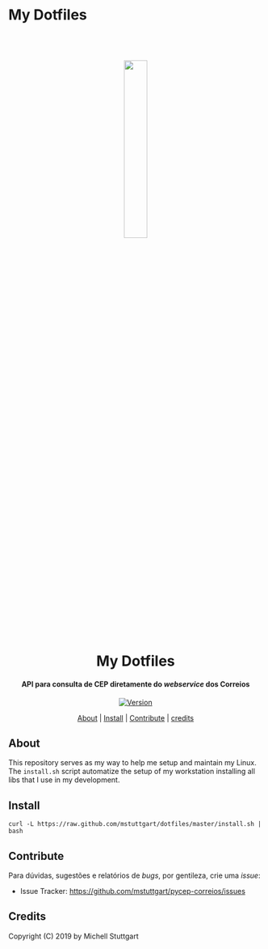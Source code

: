 # My Dotfiles

<h1 align="center">
  <br>
  <a href="https://github.com/mstuttgart/dotfiles">
  <img src="https://emojipedia-us.s3.dualstack.us-west-1.amazonaws.com/thumbs/160/emojione/178/robot-face_1f916.png" width="30%"></a>
  <br>
  My Dotfiles
  <br>
</h1>

<h4 align="center">API para consulta de CEP diretamente do <i>webservice</i> dos Correios</h4>

<p align="center">
  <a href="https://travis-ci.org/mstuttgart/dotfiles">
    <img src="https://img.shields.io/travis/mstuttgart/dotfiles/master.svg?style=flat-square" alt="Version">
  </a>
</p>

<p align="center">
  <a href="#about">About</a> |
  <a href="#install">Install</a> |
  <a href="#contribute">Contribute</a> |
  <a href="#credits">credits</a>
</p>

## About


This repository serves as my way to help me setup and maintain my Linux. The `install.sh` script automatize the setup
of my workstation installing all libs that I use in my development.

## Install

```
curl -L https://raw.github.com/mstuttgart/dotfiles/master/install.sh | bash
```

## Contribute

Para dúvidas, sugestões e relatórios de *bugs*, por gentileza, crie uma *issue*:

-   Issue Tracker: <https://github.com/mstuttgart/pycep-correios/issues>

## Credits

Copyright (C) 2019 by Michell Stuttgart